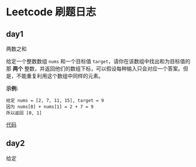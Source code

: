 # Leetcode 刷题日志

## day1

两数之和

给定一个整数数组 `nums` 和一个目标值 `target`，请你在该数组中找出和为目标值的那 **两个** 整数，并返回他们的数组下标，可以假设每种输入只会对应一个答案。但是，不能重复利用这个数组中同样的元素。

**示例:**

```
给定 nums = [2, 7, 11, 15], target = 9
因为 nums[0] + nums[1] = 2 + 7 = 9
所以返回 [0, 1]

```



[代码](https://github.com/cleveralgorithms/letcodeInAction/tree/master/leetcode%40hank/demo0321.py)

## day2

给定

